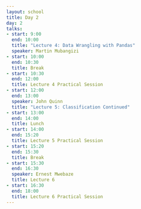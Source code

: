 ```yaml
---
layout: school
title: Day 2
day: 2
talks:
- start: 9:00
  end: 10:00
  title: "Lecture 4: Data Wrangling with Pandas"
  speaker: Martin Mubangizi
- start: 10:00
  end: 10:30
  title: Break
- start: 10:30
  end: 12:00
  title: Lecture 4 Practical Session
- start: 12:00
  end: 13:00
  speaker: John Quinn
  title: "Lecture 5: Classification Continued"
- start: 13:00
  end: 14:00
  title: Lunch
- start: 14:00
  end: 15:20
  title: Lecture 5 Practical Session
- start: 15:20
  end: 15:30
  title: Break
- start: 15:30
  end: 16:30
  speaker: Ernest Mwebaze
  title: Lecture 6
- start: 16:30
  end: 18:00
  title: Lecture 6 Practical Session
---
```

